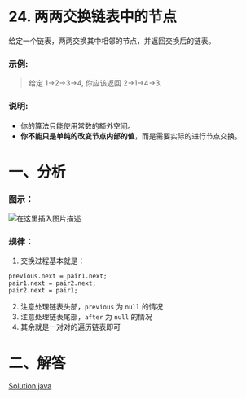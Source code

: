 # 24. 两两交换链表中的节点

给定一个链表，两两交换其中相邻的节点，并返回交换后的链表。

### 示例:

> 给定 1->2->3->4, 你应该返回 2->1->4->3.

### 说明:

- 你的算法只能使用常数的额外空间。
- **你不能只是单纯的改变节点内部的值**，而是需要实际的进行节点交换。

# 一、分析

### 图示：
![在这里插入图片描述](https://img-blog.csdnimg.cn/20181119221844572.png?x-oss-process=image/watermark,type_ZmFuZ3poZW5naGVpdGk,shadow_10,text_aHR0cHM6Ly9ibG9nLmNzZG4ubmV0L2FmZWlfXw==,size_16,color_FFFFFF,t_70)

### 规律：
1. 交换过程基本就是：
```
previous.next = pair1.next;
pair1.next = pair2.next;
pair2.next = pair1;
```
2. 注意处理链表头部，`previous` 为 `null` 的情况
3. 注意处理链表尾部，`after` 为 `null` 的情况
4. 其余就是一对对的遍历链表即可


# 二、解答

[Solution.java](https://github.com/afei-cn/LeetCode/blob/master/24.%20Swap%20Nodes%20In%20Pairs/src/Solution.java)